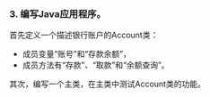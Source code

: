 ### 3. 编写Java应用程序。
首先定义一个描述银行账户的Account类：
* 成员变量“账号”和“存款余额”，
* 成员方法有“存款”、“取款”和“余额查询”。

其次，编写一个主类，在主类中测试Account类的功能。
